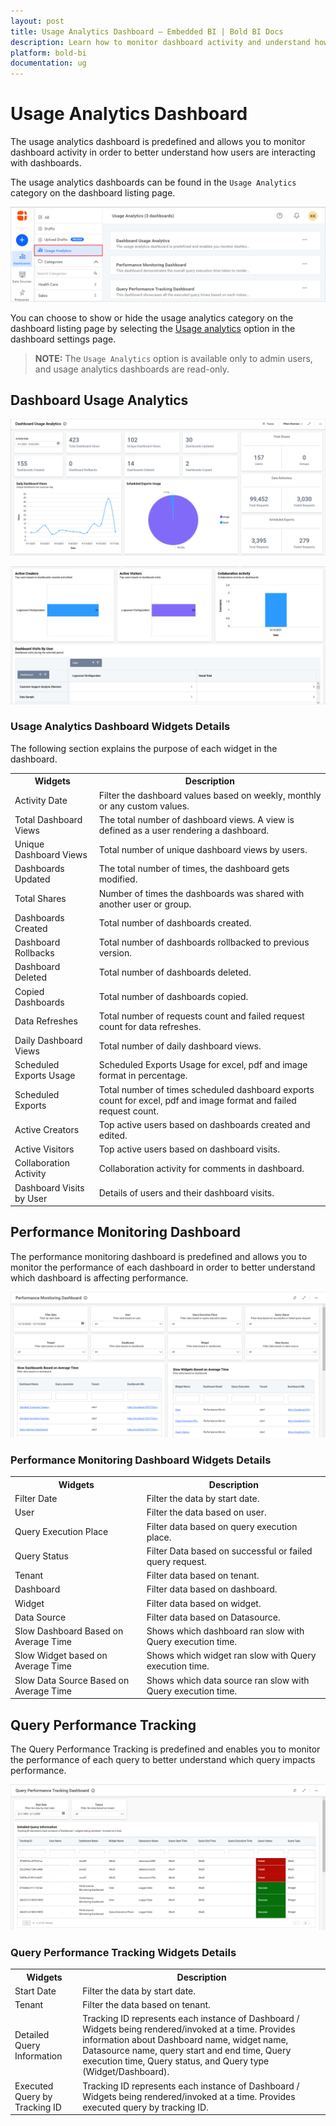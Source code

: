```yaml
---
layout: post
title: Usage Analytics Dashboard – Embedded BI | Bold BI Docs
description: Learn how to monitor dashboard activity and understand how users are interacting with dashboards in Bold BI Embedded.
platform: bold-bi
documentation: ug
---
```


# Usage Analytics Dashboard

The usage analytics dashboard is predefined and allows you to monitor dashboard activity in order to better understand how users are interacting with dashboards.

The usage analytics dashboards can be found in the `Usage Analytics` category on the dashboard listing page.

![Usage Analytics Dashboard](/static/assets/site-administration/images/usage-analytics-dashboard.png#width=60%)

You can choose to show or hide the usage analytics category on the dashboard listing page by selecting the [Usage analytics](/site-administration/dashboard-settings/usage-analytics/) option in the dashboard settings page.

> **NOTE:**  The `Usage Analytics` option is available only to admin users, and usage analytics dashboards are read-only.

## Dashboard Usage Analytics

![Dashboard Usage Analytics1](/static/assets/site-administration/images/dashboard-usage-analytics1.png#width=60%)

![Dashboard Usage Analytics2](/static/assets/site-administration/images/dashboard-usage-analytics2.png#width=60%)


### Usage Analytics Dashboard Widgets Details

The following section explains the purpose of each widget in the dashboard.

<table>
        <tr>
            <th>
                <span style="font-weight:bold">Widgets</span>
            </th>
            <th>
                <span style="font-weight:bold">Description</span>
            </th>
        </tr>
        <tr>
            <td>
                Activity Date
            </td>
            <td>
                Filter the dashboard values based on weekly, monthly or any custom values.
            </td>
        </tr>
        <tr>
            <td>
                Total Dashboard Views
            </td>
            <td>
                The total number of dashboard views. A view is defined as a user rendering a dashboard.
            </td>
        </tr>
        <tr>
            <td>
                Unique Dashboard Views
            </td>
            <td>
                Total number of unique dashboard views by users.
            </td>
        </tr>
        <tr>
            <td>
                Dashboards Updated
            </td>
            <td>
                The total number of times, the dashboard gets modified.
            </td>
        </tr>
        <tr>
            <td>
                Total Shares
            </td>
            <td>
                Number of times the dashboards was shared with another user or group.
            </td>
        </tr>
        <tr>
            <td>
                Dashboards Created
            </td>
            <td>
                Total number of dashboards created.
            </td>
        </tr>
        <tr>
            <td>
                Dashboard Rollbacks
            </td>
            <td>
                Total number of dashboards rollbacked to previous version.
            </td>
        </tr>
        <tr>
            <td>
                Dashboard Deleted
            </td>
            <td>
                Total number of dashboards deleted.
            </td>
        </tr>
        <tr>
            <td>
                Copied Dashboards
            </td>
            <td>
                Total number of dashboards copied.
            </td>
        </tr>
        <tr>
            <td>
                Data Refreshes
            </td>
            <td>
                Total number of requests count and failed request count for data refreshes.
            </td>
        </tr>
        <tr>
            <td>
                Daily Dashboard Views
            </td>
            <td>
                Total number of daily dashboard views.
            </td>
        </tr>
        <tr>
            <td>
                Scheduled Exports Usage
            </td>
            <td>
                Scheduled Exports Usage for excel, pdf and image format in percentage.
            </td>
        </tr>
		<tr>
            <td>
                Scheduled Exports
            </td>
            <td>
                Total number of times scheduled dashboard exports count for excel, pdf and image format and failed request count.
            </td>
        </tr>
        <tr>
            <td>
                Active Creators
            </td>
            <td>
                Top active users based on dashboards created and edited.
            </td>
        </tr>
        <tr>
            <td>
                Active Visitors
            </td>
            <td>
                Top active users based on dashboard visits.
            </td>
        </tr>
        <tr>
            <td>
                Collaboration Activity
            </td>
            <td>
                Collaboration activity for comments in dashboard.
            </td>
        </tr>
        <tr>
            <td>
                Dashboard Visits by User
            </td>
            <td>
                Details of users and their dashboard visits.
            </td>
        </tr>
</table>

## Performance Monitoring Dashboard

The performance monitoring dashboard is predefined and allows you to monitor the performance of each dashboard in order to better understand which dashboard is affecting performance.

![Performance Monitoring Dashboard](/static/assets/site-administration/images/Performance_monitoring.png#width=60%)

### Performance Monitoring Dashboard Widgets Details

<table>
        <tr>
            <th>
                <span style="font-weight:bold">Widgets</span>
            </th>
            <th>
                <span style="font-weight:bold">Description</span>
            </th>
        </tr>
        <tr>
            <td>
                Filter Date
            </td>
            <td>
                Filter the data by start date.
            </td>
        </tr>
        <tr>
            <td>
                User
            </td>
            <td>
                Filter the data based on user.
            </td>
        </tr>
        <tr>
            <td>
                Query Execution Place
            </td>
            <td>
                Filter data based on query execution place.
            </td>
        </tr>
        <tr>
            <td>
                Query Status
            </td>
            <td>
                Filter Data based on successful or failed query request.
            </td>
        </tr>
        <tr>
            <td>
                Tenant
            </td>
            <td>
                Filter data based on tenant.
            </td>
        </tr>
        <tr>
            <td>
                Dashboard
            </td>
            <td>
                Filter data based on dashboard.
            </td>
        </tr>
        <tr>
            <td>
                Widget
            </td>
            <td>
                Filter data based on widget.
            </td>
        </tr>
        <tr>
            <td>
                Data Source
            </td>
            <td>
                Filter data based on Datasource.
            </td>
        </tr>
        <tr>
            <td>
                Slow Dashboard Based on Average Time
            </td>
            <td>
                Shows which dashboard ran slow with Query execution time.
            </td>
        </tr>
        <tr>
            <td>
                Slow Widget based on Average Time
            </td>
            <td>
                Shows which widget ran slow with Query execution time.
            </td>
        </tr>
        <tr>
            <td>
                Slow Data Source Based on Average Time
            </td>
            <td>
                Shows which data source ran slow with Query execution time.
            </td>
        </tr>
</table>

## Query Performance Tracking

The Query Performance Tracking is predefined and enables you to monitor the performance of each query to better understand which query impacts performance.

![Query Performance Tracking](/static/assets/site-administration/images/Query_performance.png#width=60%)

### Query Performance Tracking Widgets Details

<table>
        <tr>
            <th>
                <span style="font-weight:bold">Widgets</span>
            </th>
            <th>
                <span style="font-weight:bold">Description</span>
            </th>
        </tr>
        <tr>
            <td>
                Start Date
            </td>
            <td>
                Filter the data by start date.
            </td>
        </tr>
        <tr>
            <td>
                Tenant
            </td>
            <td>
                Filter the data based on tenant.
            </td>
        </tr>
        <tr>
            <td>
                Detailed Query Information
            </td>
            <td>
                Tracking ID represents each instance of Dashboard / Widgets being rendered/invoked at a time. Provides information about Dashboard name, widget name, Datasource name, query start and end time, Query execution time, Query status, and Query type (Widget/Dashboard).
            </td>
        </tr>
        <tr>
            <td>
                Executed Query by Tracking ID
            </td>
            <td>
                Tracking ID represents each instance of Dashboard / Widgets being rendered/invoked at a time. Provides executed query by tracking ID.
            </td>
        </tr>
</table>
